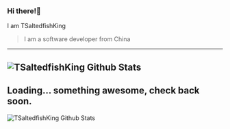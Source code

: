 ### Hi there!🙏
I am TSaltedfishKing
> I am a software developer from China
---
![TSaltedfishKing Github Stats](https://github-readme-stats.vercel.app/api?username=TSaltedfishKing&show_icons=true&title_color=fff&icon_color=79ff97&text_color=9f9f9f&bg_color=151515)
---
Loading... something awesome, check back soon.
---
![TSaltedfishKing Github Stats](https://github-readme-stats.vercel.app/api?username=TSaltedfishKing&show_icons=true&title_color=fff&icon_color=79ff97&text_color=9f9f9f&bg_color=151515)
